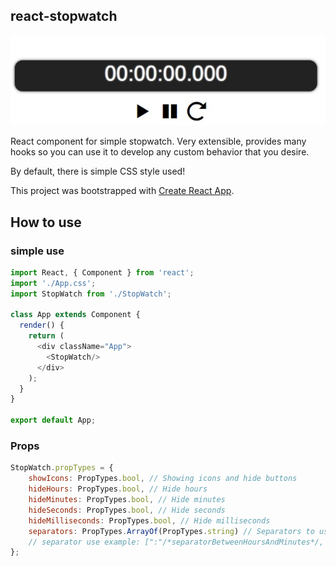 ## react-stopwatch

<p align="center">
  <img src="https://github.com/Bajtas/bjts-react-stopwatch/blob/master/images/stopwatch.jpg?raw=true" alt="How component looks"/>
</p>

React component for simple stopwatch. Very extensible, provides many hooks so you can use it to develop any custom behavior that you desire.

By default, there is simple CSS style used!

This project was bootstrapped with [Create React App](https://github.com/facebookincubator/create-react-app).

## How to use

### simple use

```javascript
import React, { Component } from 'react';
import './App.css';
import StopWatch from './StopWatch';

class App extends Component {
  render() {
    return (
      <div className="App">
        <StopWatch/>
      </div>
    );
  }
}

export default App;
```

### Props

```javascript
StopWatch.propTypes = {
    showIcons: PropTypes.bool, // Showing icons and hide buttons
    hideHours: PropTypes.bool, // Hide hours
    hideMinutes: PropTypes.bool, // Hide minutes
    hideSeconds: PropTypes.bool, // Hide seconds
    hideMilliseconds: PropTypes.bool, // Hide milliseconds
    separators: PropTypes.ArrayOf(PropTypes.string) // Separators to use between hours/minutes/seconds/milliseconds
    // separator use example: [":"/*separatorBetweenHoursAndMinutes*/, ":"/*separatorBetweenMinutesAndSeconds*/, "."/*separatorBetweenSecondsAndMilliseconds*/]
};
```
